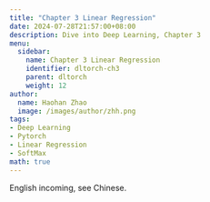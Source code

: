 ```yaml
---
title: "Chapter 3 Linear Regression"
date: 2024-07-28T21:57:00+08:00
description: Dive into Deep Learning, Chapter 3
menu:
  sidebar:
    name: Chapter 3 Linear Regression
    identifier: dltorch-ch3
    parent: dltorch
    weight: 12
author:
  name: Haohan Zhao
  image: /images/author/zhh.png
tags:
- Deep Learning
- Pytorch
- Linear Regression
- SoftMax
math: true
---
```


English incoming, see Chinese.